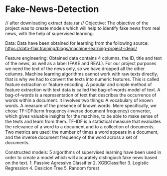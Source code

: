 # Fake-News-Detection
//
after downloading extract data.rar
//
Objective: The objective of the project was to create models which will help to identify fake news from real news, with the help of supervised learning. 

Data: Data have been obtained  for learning from the following source: https://data-flair.training/blogs/machine-learning-project-ideas/

Feature engineering: Obtained data contains 4 columns, the ID, title and text of the news, as well as a label (FAKE and REAL). For our project purposes we need the text of the news only, so we have dropped all the other columns. 
        Machine learning algorithms cannot work with raw texts directly, that is why we had to convert the texts into numeric features. This is called feature extraction or feature encoding. A popular and simple method of feature extraction with text data is called the bag-of-words model of text. A bag-of-words is a representation of text that describes the occurrence of words within a document. It involves two things: A vocabulary of known words. A measure of the presence of known words. More specifically, we chose TF-IDF(term frequency-inverse document frequency) converter, which gives valuable insights for the machine, to be able to make sense of the texts and learn from them. TF-IDF is a statistical measure that evaluates the relevance of a word to a document and to a collection of documents. Two metrics are used: the number of times a word appears in a document, and the inverse document frequency of the word across a set of documents. 

Constructed models:  5 algorithms of supervised learning have been used in order to create a model which will accurately distingiush fake news based on the text.
                     1. Passive Agressive Classifier 
                     2. XGBClassifier
                     3. Logistic Regression
                     4. Desicion Tree
                     5. Random forest
